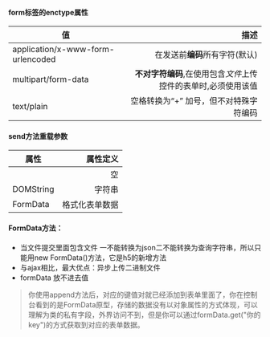 #### form标签的enctype属性

| 值         | 描述  |
| ------------- | -----:|
| application/x-www-form-urlencoded      | 在发送前**编码**所有字符(默认) |
| multipart/form-data      |   **不对字符编码**,在使用包含*文件*上传控件的表单时,必须使用该值 |
| text/plain |    空格转换为“+” 加号，但不对特殊字符编码|

#### send方法重载参数
|属性           |  属性定义
| ------------- | -----:|
|               | 空
| DOMString     | 字符串
| FormData      | 格式化表单数据

#### FormData方法：
- 当文件提交里面包含文件 一不能转换为json二不能转换为查询字符串，所以只能用new FormData()方法，它是h5的新增方法
- 与ajax相比，最大优点：异步上传二进制文件
- formData 放不进去值
> 你使用append方法后，对应的键值对就已经添加到表单里面了，你在控制台看到的是FormData原型，存储的数据没有以对象属性的方式体现，可以理解为类的私有字段，外界访问不到，但是你可以通过formData.get("你的key")的方式获取到对应的表单数据。